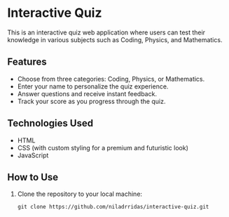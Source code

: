 # Interactive Quiz

This is an interactive quiz web application where users can test their knowledge in various subjects such as Coding, Physics, and Mathematics.

## Features

- Choose from three categories: Coding, Physics, or Mathematics.
- Enter your name to personalize the quiz experience.
- Answer questions and receive instant feedback.
- Track your score as you progress through the quiz.

## Technologies Used

- HTML
- CSS (with custom styling for a premium and futuristic look)
- JavaScript

## How to Use

1. Clone the repository to your local machine:

   ```
   git clone https://github.com/niladrridas/interactive-quiz.git
   ```